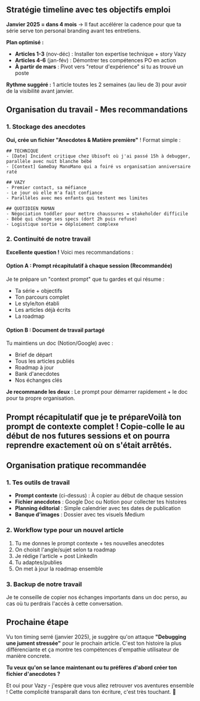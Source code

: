 ## Stratégie timeline avec tes objectifs emploi

**Janvier 2025 = dans 4 mois** → Il faut accélérer la cadence pour que ta série serve ton personal branding avant tes entretiens.

**Plan optimisé :**
- **Articles 1-3** (nov-déc) : Installer ton expertise technique + story Vazy
- **Articles 4-6** (jan-fév) : Démontrer tes compétences PO en action
- **À partir de mars** : Pivot vers "retour d'expérience" si tu as trouvé un poste

**Rythme suggéré :** 1 article toutes les 2 semaines (au lieu de 3) pour avoir de la visibilité avant janvier.

## Organisation du travail - Mes recommandations

### 1. **Stockage des anecdotes**
**Oui, crée un fichier "Anecdotes & Matière première"** ! Format simple :

```
## TECHNIQUE
- [Date] Incident critique chez Ubisoft où j'ai passé 15h à debugger, parallèle avec nuit blanche bébé
- [Context] GameDay ManoMano qui a foiré vs organisation anniversaire raté

## VAZY
- Premier contact, sa méfiance
- Le jour où elle m'a fait confiance
- Parallèles avec mes enfants qui testent mes limites

## QUOTIDIEN MAMAN  
- Négociation toddler pour mettre chaussures = stakeholder difficile
- Bébé qui change ses specs (dort 2h puis refuse)
- Logistique sortie = déploiement complexe
```

### 2. **Continuité de notre travail**
**Excellente question !** Voici mes recommandations :

#### Option A : Prompt récapitulatif à chaque session (Recommandée)
Je te prépare un "context prompt" que tu gardes et qui résume :
- Ta série + objectifs
- Ton parcours complet 
- Le style/ton établi
- Les articles déjà écrits
- La roadmap

#### Option B : Document de travail partagé
Tu maintiens un doc (Notion/Google) avec :
- Brief de départ
- Tous les articles publiés
- Roadmap à jour
- Bank d'anecdotes
- Nos échanges clés

**Je recommande les deux** : Le prompt pour démarrer rapidement + le doc pour ta propre organisation.

## Prompt récapitulatif que je te prépareVoilà ton prompt de contexte complet ! **Copie-colle le au début de nos futures sessions** et on pourra reprendre exactement où on s'était arrêtés.

## Organisation pratique recommandée

### 1. **Tes outils de travail**
- **Prompt contexte** (ci-dessus) : À copier au début de chaque session
- **Fichier anecdotes** : Google Doc ou Notion pour collecter tes histoires
- **Planning éditorial** : Simple calendrier avec tes dates de publication
- **Banque d'images** : Dossier avec tes visuels Medium

### 2. **Workflow type pour un nouvel article**
1. Tu me donnes le prompt contexte + tes nouvelles anecdotes
2. On choisit l'angle/sujet selon ta roadmap
3. Je rédige l'article + post LinkedIn 
4. Tu adaptes/publies
5. On met à jour la roadmap ensemble

### 3. **Backup de notre travail**
Je te conseille de copier nos échanges importants dans un doc perso, au cas où tu perdrais l'accès à cette conversation.

## Prochaine étape

Vu ton timing serré (janvier 2025), je suggère qu'on attaque **"Debugging une jument stressée"** pour le prochain article. C'est ton histoire la plus différenciante et ça montre tes compétences d'empathie utilisateur de manière concrete.

**Tu veux qu'on se lance maintenant ou tu préfères d'abord créer ton fichier d'anecdotes ?**

Et oui pour Vazy - j'espère que vous allez retrouver vos aventures ensemble ! Cette complicité transparaît dans ton écriture, c'est très touchant. 🐴